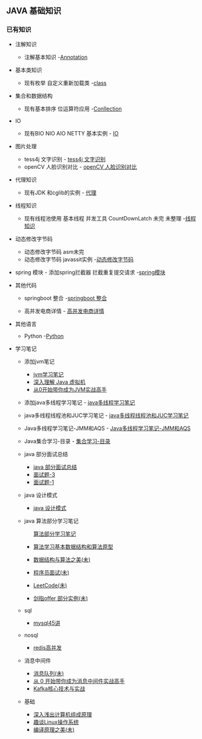 ## JAVA 基础知识
  
    
   ### 已有知识
   +  注解知识 
        - 注解基本知识
            -[Annotation](/src/main/java/Annotation "创作你的创作")
   
   +   基本类知识
        - 现有枚举 自定义重新加载类
             -[class](/src/main/java/clazz "创作你的创作")
   
   +   集合和数据结构
        -  现有基本排序 位运算符应用
            -[Conllection](/src/main/java/Conllection "创作你的创作")
   
   + IO
        - 现有BIO NIO AIO  NETTY 基本实例
                 - [IO](/src/main/java/IO "创作你的创作")

   + 图片处理
        - tess4j 文字识别
                 - [tess4j 文字识别](/src/main/java/imghand/Tess4JTest.java "创作你的创作")
        - openCV 人脸识别对比
                 - [openCV 人脸识别对比](/src/main/java/imghand/FaceVideo.java "创作你的创作")
   
   
   +   代理知识
       - 现有JDK 和cglib的实例
             - [代理](/src/main/java/proxy "创作你的创作")
   
   +   线程知识
       - 现有线程池使用 基本线程 并发工具 CountDownLatch 未完 未整理
            -[线程知识](/src/main/java/ThreadPool "创作你的创作")
   
   +   动态修改字节码
       - 动态修改字节码  asm未完  
       - 动态修改字节码 javassit实例
            -[动态修改字节码](/src/main/java/dynamic "创作你的创作")
   
   +   spring 模块
      - 添加spring拦截器 拦截重复提交请求
            -[spring模块](/src/main/java/spring "spring")
     
   +   其他代码
         - springboot 整合
                     -[springboot 整合](https://github.com/mood321/springboot-demo)    
        
         - 高并发电商详情
                     - [高并发电商详情](https://github.com/mood321/eshop)    
                      
   +   其他语言
         - Python
                     -[Python](https://github.com/mood321/Python)     
                      
   +   学习笔记
   
        - 添加jvm笔记
           - [jvm学习笔记](/src/main/resources/note/JVM%E5%AD%A6%E4%B9%A0%E7%AC%94%E8%AE%B0.md)
           - [深入理解 Java 虚拟机](/src/main/resources/note/jvm/深入理解Java虚拟机.md )
           - [从0开始带你成为JVM实战高手](/src/main/resources/note/jvm/从0开始带你成为JVM实战高手.md )
        - 添加java多线程学习笔记
              - [java多线程学习笔记](/src/main/resources/note/Java多线程学习笔记-多线程.md)
                       
        - java多线程线程池和JUC学习笔记
              - [java多线程线程池和JUC学习笔记](/src/main/resources/note/Java多线程学习笔记-线程池.md)
                       
        - Java多线程学习笔记-JMM和AQS
              - [Java多线程学习笔记-JMM和AQS](/src/main/resources/note/Java多线程学习笔记--JMM和AQS.md)
        - Java集合学习-目录
                 - [集合学习-目录](/src/main/resources/note/集合目录.md)
        - java 部分面试总结
             - [java 部分面试总结](/src/main/resources//note/mianshi/面试题记.md)
             - [面试题-3](/src/main/resources//note/mianshi/面试题-3.md)
             - [面试题-1](/src/main/resources//note/mianshi/面试题-1.md)
         
        -  java 设计模式
              - [java 设计模式](/src/main/resources/note/设计模式笔记.md)
                                      
        - java 算法部分学习笔记
            <ul><p> <a href="/src/main/resources/note/Algorithm/算法学习笔记.md">算法部分学习笔记</a> 
            <li><p> <a href="/src/main/resources/note/Algorithm/算法学习基本数据结构和算法原型.md">算法学习基本数据结构和算法原型</a>    
            <li> <p> <a href="/src/main/resources/note/Algorithm/数据结构与算法之美.md">数据结构与算法之美(未)</a> 
            <li> <p> <a href="/src/main/resources/note/Algorithm/程序员面试.md">程序员面试(未)</a> 
            <li> <p> <a href="/src/main/resources/note/Algorithm/LeetCode.md">LeetCode(未)</a> 
            <li> <p> <a href="/src/main/java/offer">剑指offer 部分实例(未)</a> 
       
                               
   + sql
     - [mysql45讲](/src/main/resources/note/sql/sql45讲.md)
     
   + nosql
     - [redis高并发](/src/main/resources/note/中间件/redis高并发.md)
                              
   + 消息中间件
      - [消息队列(未)](/src/main/resources/note/中间件/消息中间件.md)
      - [从 0 开始带你成为消息中间件实战高手](/src/main/resources/note/中间件/从0开始带你成为消息中间件实战高手.md)
      - [Kafka核心技术与实战](/src/main/resources/note/中间件/Kafka核心技术与实战.md)
      
   
   
   + 基础
      - [深入浅出计算机组成原理](/src/main/resources/note/linux/深入浅出计算机组成原理.md)
      - [趣谈Linux操作系统](/src/main/resources/note/linux/趣谈Linux操作系统.md)
      - [编译原理之美(未)](/src/main/resources/note/compile/编译yuan理之美.md)
                              
   